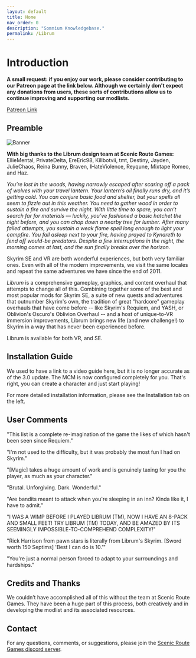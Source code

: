 ```yaml
---
layout: default
title: Home
nav_order: 0
description: "Somnium Knowledgebase."
permalink: /Librum
---
```


# Introduction

**A small request: if you enjoy our work, please consider contributing to our Patreon page at the link below. Although we certainly don't expect any donations from users, these sorts of contributions allow us to continue improving and supporting our modlists.**

[Patreon Link](https://www.patreon.com/scenicroutegames?fan_landing=true)

## Preamble

![Banner](https://raw.githubusercontent.com/apoapse1/Librum-for-Skyrim-VR/main/Resources/DoubleBanner.png)

**With big thanks to the Librum design team at Scenic Route Games:**
EllieMental, PrivateDelta, EreEric98, Killbotvii, tmt, Destiny, Jayden, JulieChaos, Reina Bunny, Braven, IHateViolence, Reyqune, Mixtape Romeo, and Haz.

*You’re lost in the woods, having narrowly escaped after scaring off a pack of wolves with your travel lantern. Your lantern’s oil finally runs dry, and it’s getting cold. You can conjure basic food and shelter, but your spells all seem to fizzle out in this weather. You need to gather wood in order to sustain a fire and survive the night. With little time to spare, you can’t search far for materials — luckily, you’ve fashioned a basic hatchet the night before, and you can chop down a nearby tree for lumber. After many failed attempts, you sustain a weak flame spell long enough to light your campfire. You fall asleep next to your fire, having prayed to Kynareth to fend off would-be predators. Despite a few interruptions in the night, the morning comes at last, and the sun finally breaks over the horizon.*

Skyrim SE and VR are both wonderful experiences, but both very familiar ones. Even with all of the modern improvements, we visit the same locales and repeat the same adventures we have since the end of 2011.

*Librum* is a comprehensive gameplay, graphics, and content overhaul that attempts to change all of this. Combining together some of the best and most popular mods for Skyrim SE, a suite of new quests and adventures that outnumber Skyrim's own, the tradition of great "hardcore" gameplay overhauls that have come before -- like Skyrim's Requiem, and YASH, or Oblivion's Oscuro's Oblivion Overhaul -- and a host of unique-to-VR immersion improvements, Librum brings new life (and new challenge!) to Skyrim in a way that has never been experienced before.

Librum is available for both VR, and SE. 

## Installation Guide

We used to have a link to a video guide here, but it is no longer accurate as of the 3.0 update. The MCM is now configured completely for you. That's right, you can create a character and just start playing!

For more detailed installation information, please see the Installation tab on the left.

## User Comments

"This list is a complete re-imagination of the game the likes of which hasn't been seen since Requiem."

"I'm not used to the difficulty, but it was probably the most fun I had on Skyrim."

"[Magic] takes a huge amount of work and is genuinely taxing for you the player, as much as your character."

"Brutal. Unforgiving. Dark. Wonderful."

"Are bandits meant to attack when you're sleeping in an inn? Kinda like it, I have to admit."

"I WAS A WIMP BEFORE I PLAYED LIBRUM (TM), NOW I HAVE AN 8-PACK AND SMALL FEET! TRY LIBRUM (TM) TODAY, AND BE AMAZED BY ITS SEEMINGLY IMPOSSIBLE-TO-COMPREHEND COMPLEXITY!"

"Rick Harrison from pawn stars is literally from Librum's Skyrim. [Sword worth 150 Septims] 'Best I can do is 10.'"

"You're just a normal person forced to adapt to your surroundings and hardships."



## Credits and Thanks

We couldn’t have accomplished all of this without the team at Scenic Route Games. They have been a huge part of this process, both creatively and in developing the modlist and its associated resources.

## Contact

For any questions, comments, or suggestions, please join the [Scenic Route Games discord server](https://discord.gg/3f8vPYFmJX).
